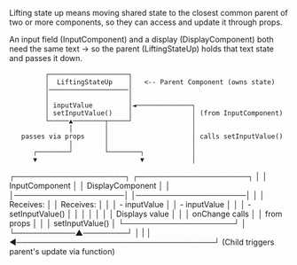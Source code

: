 Lifting state up means moving shared state to the closest common parent of two or more components, so they can access and update it through props.

An input field (InputComponent) and a display (DisplayComponent) both need the same text → so the parent (LiftingStateUp) holds that text state and passes it down.
 
 
             ┌────────────────────┐
             │  LiftingStateUp    │   <-- Parent Component (owns state)
             │────────────────────│
             │                    │
             │ inputValue         │◄──────────────┐
             │ setInputValue()    │               │ (from InputComponent)
             └─────▲────────┬─────┘               │
                   │        │                     │
       passes via props     │                     │ calls setInputValue()
                   │        │                     │
          ┌────────┘        └────────┐            │
          ▼                          ▼            │
┌────────────────────┐   ┌────────────────────┐   │
│   InputComponent   │   │  DisplayComponent  │   │
│────────────────────│   │────────────────────│   │
│ Receives:          │   │ Receives:          │   │
│ - inputValue       │   │ - inputValue       │   │
│ - setInputValue()  │   │                    │   │
│                    │   │ Displays value     │   │
│ onChange calls     │   │ from props         │   │
│ setInputValue()    │   └────────────────────┘   │
└───────────▲────────┘                            │
            |                                     │
             ◄────────────────────────────────────┘
            (Child triggers parent's update via function)
